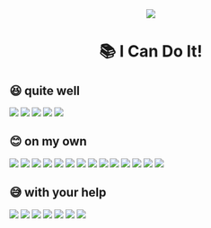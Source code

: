 <div>
    <div align=center>
        <img src="https://capsule-render.vercel.app/api?type=waving&color=auto&height=200&section=header&text=👨‍💻 Wellcome&fontSize=90" />
    </div>
    <div align=center>
        <h1>📚 I Can Do It!</h1>
    </div>
    <div>
        <span>
            <h2>😆 quite well</h2>
            <img src="https://img.shields.io/badge/java-00C4CC?style=for-the-badge&logoColor=white">
            <img src="https://img.shields.io/badge/mysql-4479A1?style=for-the-badge&logo=mysql&logoColor=white">
            <img
                src="https://img.shields.io/badge/springboot-6DB33F?style=for-the-badge&logo=springboot&logoColor=white">
            <img src="https://img.shields.io/badge/jpa-00C4CC?style=for-the-badge&logoColor=white">
            <img src="https://img.shields.io/badge/linux-FCC624?style=for-the-badge&logo=linux&logoColor=black">
        </span>
        <span>
            <h2>😊 on my own</h2>
            <img src="https://img.shields.io/badge/c++-00599C?style=for-the-badge&logo=c%2B%2B&logoColor=white">
            <img src="https://img.shields.io/badge/redis-DC382D?style=for-the-badge&logo=redis&logoColor=white">
            <img src="https://img.shields.io/badge/ec2-232F3E?style=for-the-badge&logo=amazonec2&logoColor=white">
            <img src="https://img.shields.io/badge/s3-1572B6?style=for-the-badge&logo=amazons3&logoColor=white">
            <img src="https://img.shields.io/badge/docker-2496ED?style=for-the-badge&logo=docker&logoColor=white">
            <img src="https://img.shields.io/badge/nginx-009639?style=for-the-badge&logo=nginx&logoColor=white">
            <img src="https://img.shields.io/badge/jira-0052CC?style=for-the-badge&logo=jira&logoColor=white"> <img
                src="https://img.shields.io/badge/jenkins-D24939?style=for-the-badge&logo=jenkins&logoColor=white">
            <img src="https://img.shields.io/badge/Oauth2-6DB33F?style=for-the-badge&logoColor=white"> <img
                src="https://img.shields.io/badge/jwt-6DB33F?style=for-the-badge&logoColor=white"> <img
                src="https://img.shields.io/badge/spring security-6DB33F?style=for-the-badge&logo=spring security&logoColor=white">
            <img src="https://img.shields.io/badge/notion-000000?style=for-the-badge&logo=notion&logoColor=white">
            <img src="https://img.shields.io/badge/git-F05032?style=for-the-badge&logo=git&logoColor=white"> <img
                src="https://img.shields.io/badge/canva-00C4CC?style=for-the-badge&logo=canva&logoColor=white">
        </span>
        <span>
            <h2>😅 with your help</h2> <img
                src="https://img.shields.io/badge/c-A8B9CC?style=for-the-badge&logo=c&logoColor=black"> <img
                src="https://img.shields.io/badge/html5-E34F26?style=for-the-badge&logo=html5&logoColor=white"> <img
                src="https://img.shields.io/badge/css-1572B6?style=for-the-badge&logo=css3&logoColor=white"> <img
                src="https://img.shields.io/badge/javascript-F7DF1E?style=for-the-badge&logo=javascript&logoColor=black">
            <img src="https://img.shields.io/badge/vue.js-4FC08D?style=for-the-badge&logo=vue.js&logoColor=white">
            <img src="https://img.shields.io/badge/figma-F24E1E?style=for-the-badge&logo=figma&logoColor=white">
            <img src="https://img.shields.io/badge/mybatis-000000?style=for-the-badge&logoColor=white">
        </span>
    </div>
</div>
</body>

</html>
